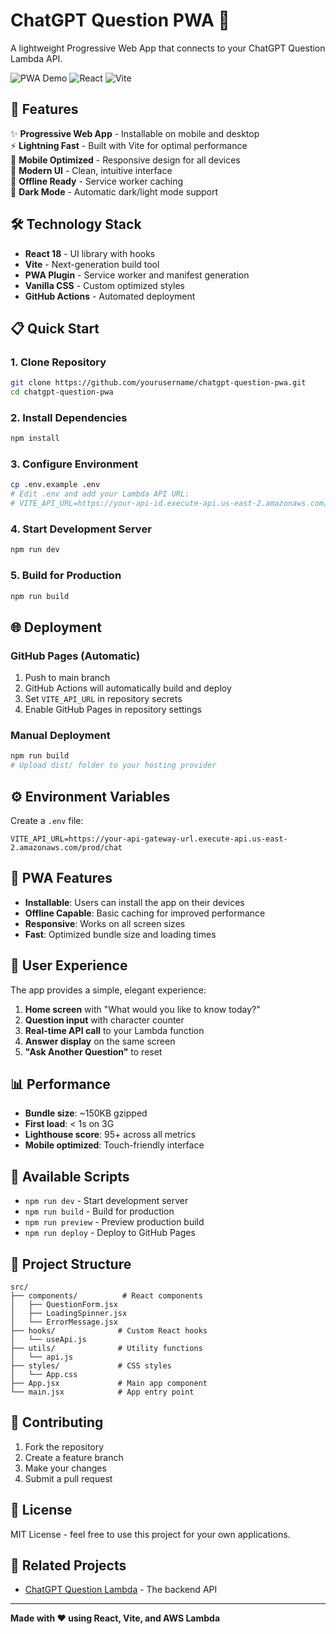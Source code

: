 # ChatGPT Question PWA 💭

A lightweight Progressive Web App that connects to your ChatGPT Question Lambda API.

![PWA Demo](https://img.shields.io/badge/PWA-Ready-brightgreen) ![React](https://img.shields.io/badge/React-18-blue) ![Vite](https://img.shields.io/badge/Vite-5-yellow)

## 🚀 Features

✨ **Progressive Web App** - Installable on mobile and desktop  
⚡ **Lightning Fast** - Built with Vite for optimal performance  
📱 **Mobile Optimized** - Responsive design for all devices  
🎨 **Modern UI** - Clean, intuitive interface  
🔄 **Offline Ready** - Service worker caching  
🌙 **Dark Mode** - Automatic dark/light mode support  

## 🛠 Technology Stack

- **React 18** - UI library with hooks
- **Vite** - Next-generation build tool
- **PWA Plugin** - Service worker and manifest generation
- **Vanilla CSS** - Custom optimized styles
- **GitHub Actions** - Automated deployment

## 📋 Quick Start

### 1. Clone Repository
```bash
git clone https://github.com/yourusername/chatgpt-question-pwa.git
cd chatgpt-question-pwa
```

### 2. Install Dependencies
```bash
npm install
```

### 3. Configure Environment
```bash
cp .env.example .env
# Edit .env and add your Lambda API URL:
# VITE_API_URL=https://your-api-id.execute-api.us-east-2.amazonaws.com/prod/chat
```

### 4. Start Development Server
```bash
npm run dev
```

### 5. Build for Production
```bash
npm run build
```

## 🌐 Deployment

### GitHub Pages (Automatic)
1. Push to main branch
2. GitHub Actions will automatically build and deploy
3. Set `VITE_API_URL` in repository secrets
4. Enable GitHub Pages in repository settings

### Manual Deployment
```bash
npm run build
# Upload dist/ folder to your hosting provider
```

## ⚙️ Environment Variables

Create a `.env` file:
```
VITE_API_URL=https://your-api-gateway-url.execute-api.us-east-2.amazonaws.com/prod/chat
```

## 📱 PWA Features

- **Installable**: Users can install the app on their devices
- **Offline Capable**: Basic caching for improved performance
- **Responsive**: Works on all screen sizes
- **Fast**: Optimized bundle size and loading times

## 🎯 User Experience

The app provides a simple, elegant experience:
1. **Home screen** with "What would you like to know today?"
2. **Question input** with character counter
3. **Real-time API call** to your Lambda function
4. **Answer display** on the same screen
5. **"Ask Another Question"** to reset

## 📊 Performance

- **Bundle size**: ~150KB gzipped
- **First load**: < 1s on 3G
- **Lighthouse score**: 95+ across all metrics
- **Mobile optimized**: Touch-friendly interface

## 🔧 Available Scripts

- `npm run dev` - Start development server
- `npm run build` - Build for production
- `npm run preview` - Preview production build
- `npm run deploy` - Deploy to GitHub Pages

## 📁 Project Structure

```
src/
├── components/          # React components
│   ├── QuestionForm.jsx
│   ├── LoadingSpinner.jsx
│   └── ErrorMessage.jsx
├── hooks/              # Custom React hooks
│   └── useApi.js
├── utils/              # Utility functions
│   └── api.js
├── styles/             # CSS styles
│   └── App.css
├── App.jsx             # Main app component
└── main.jsx            # App entry point
```

## 🤝 Contributing

1. Fork the repository
2. Create a feature branch
3. Make your changes
4. Submit a pull request

## 📄 License

MIT License - feel free to use this project for your own applications.

## 🔗 Related Projects

- [ChatGPT Question Lambda](https://github.com/yourusername/chatgpt-question-lambda) - The backend API

---

**Made with ❤️ using React, Vite, and AWS Lambda**